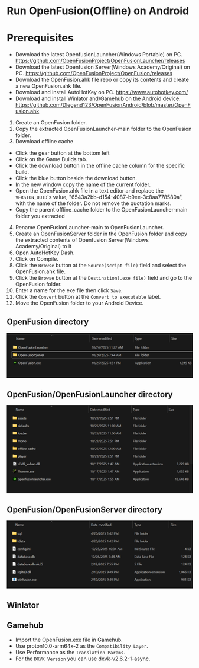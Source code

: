 # Run OpenFusion(Offline) on Android

# Prerequisites
- Download the latest OpenfusionLauncher(Windows Portable) on PC.  https://github.com/OpenFusionProject/OpenFusionLauncher/releases
- Download the latest Openfusion Server(Windows Academy/Original) on PC. https://github.com/OpenFusionProject/OpenFusion/releases
- Download the OpenFusion.ahk file repo or copy its contents and create a new OpenFusion.ahk file. 
- Download and install AutoHotKey on PC. https://www.autohotkey.com/
- Download and install Winlator and/Gamehub on the Android device. https://github.com/Dlegend123/OpenFusionAndroid/blob/master/OpenFusion.ahk

1. Create an OpenFusion folder.
2. Copy the extracted OpenFusionLauncher-main folder to the OpenFusion folder.
3. Download offline cache
- Click the gear button at the bottom left
- Click on the Game Builds tab.
- Click the download button in the offline cache column for the specific build.
- Click the blue button beside the download button.
- In the new window copy the name of the current folder.
- Open the OpenFusion.ahk file in a text editor and replace the `VERSION_UUID`'s value, "6543a2bb-d154-4087-b9ee-3c8aa778580a", with the name of the folder. Do not remove the quotation marks.
- Copy the parent offline_cache folder to the OpenFusionLauncher-main folder you extracted
4. Rename OpenFusionLauncher-main to OpenFusionLauncher.
5. Create an OpenFusionServer folder in the OpenFusion folder and copy the extracted contents of Openfusion Server(Windows Academy/Original) to it
7. Open AutoHotKey Dash.
8. Click on Compile.
9. Click the `Browse` button at the `Source(script file)` field and select the OpenFusion.ahk file.
10. Click the `Browse` button at the `Destination(.exe file)` field and go to the OpenFusion folder.
11. Enter a name for the exe file then click `Save`.
12. Click the `Convert` button at the `Convert to executable` label.
13. Move the OpenFusion folder to your Android Device.

## OpenFusion directory
![alt text](https://github.com/Dlegend123/OpenFusionAndroid/blob/master/OpenFusion.png)

## OpenFusion/OpenFusionLauncher directory
![alt text](https://github.com/Dlegend123/OpenFusionAndroid/blob/master/OpenFusionLauncher.png)

## OpenFusion/OpenFusionServer directory
![alt text](https://github.com/Dlegend123/OpenFusionAndroid/blob/master/OpenFusionServer.png)

## Winlator

## Gamehub
- Import the OpenFusion.exe file in Gamehub.
- Use proton10.0-arm64x-2 as the `Compatibility Layer`.
- Use Performance as the `Translation Params`.
- For the `DXVK Version` you can use dxvk-v2.6.2-1-async.
